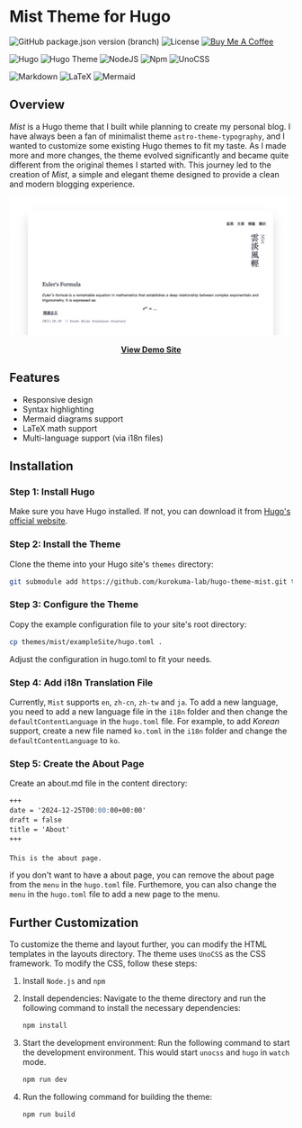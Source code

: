 # Mist Theme for Hugo

![GitHub package.json version (branch)](https://img.shields.io/github/package-json/v/kurokuma-lab/hugo-theme-mist/main)
![License](https://img.shields.io/github/license/kurokuma-lab/hugo-theme-mist)
<a href="https://www.buymeacoffee.com/kurokuma" target="_blank"><img src="https://img.shields.io/badge/-buy_me_a%C2%A0coffee-gray?logo=buy-me-a-coffee" alt="Buy Me A Coffee"></a>

![Hugo](https://img.shields.io/badge/Hugo-grey.svg?style=for-the-badge&logo=Hugo)
![Hugo Theme](https://img.shields.io/badge/Hugo%20Theme-grey?style=for-the-badge&logo=hugothemes&logoColor=white)
![NodeJS](https://img.shields.io/badge/node.js-grey?style=for-the-badge&logo=node.js&logoColor=white)
![Npm](https://img.shields.io/badge/NPM-grey?style=for-the-badge&logo=npm&logoColor=white)
![UnoCSS](https://img.shields.io/badge/UnoCSS-grey?style=for-the-badge&logo=unocss&logoColor=white)

![Markdown](https://img.shields.io/badge/Markdown-grey?style=for-the-badge&logo=markdown&logoColor=white)
![LaTeX](https://img.shields.io/badge/LaTeX-grey?style=for-the-badge&logo=latex&logoColor=white)
![Mermaid](https://img.shields.io/badge/Mermaid-grey?style=for-the-badge&logo=mermaid&logoColor=white)


## Overview

*Mist* is a Hugo theme that I built while planning to create my personal blog. I have always been a fan of minimalist theme ``astro-theme-typography``, and I wanted to customize some existing Hugo themes to fit my taste. As I made more and more changes, the theme evolved significantly and became quite different from the original themes I started with. This journey led to the creation of *Mist*, a simple and elegant theme designed to provide a clean and modern blogging experience.

![Mist Theme](assets/images/screenshot.png)

<div align="center"><a href="https://kurokuma-lab.github.io/hugo-theme-mist/" target="_blank"><strong>View Demo Site</strong></a></div>


## Features

- Responsive design
- Syntax highlighting
- Mermaid diagrams support
- LaTeX math support
- Multi-language support (via i18n files)

## Installation

### Step 1: Install Hugo

Make sure you have Hugo installed. If not, you can download it from [Hugo's official website](https://gohugo.io/getting-started/installing/).

### Step 2: Install the Theme

Clone the theme into your Hugo site's `themes` directory:

```bash
git submodule add https://github.com/kurokuma-lab/hugo-theme-mist.git themes/mist
```

### Step 3: Configure the Theme
Copy the example configuration file to your site's root directory:

```bash
cp themes/mist/exampleSite/hugo.toml .
```

Adjust the configuration in hugo.toml to fit your needs.

### Step 4: Add i18n Translation File
Currently, ``Mist`` supports ``en``, ``zh-cn``, ``zh-tw`` and ``ja``. To add a new language, you need to add a new language file in the ``i18n`` folder and then change the ``defaultContentLanguage`` in the ``hugo.toml`` file. For example, to add *Korean* support, create a new file named ``ko.toml`` in the ``i18n`` folder and change the ``defaultContentLanguage`` to ``ko``.

### Step 5: Create the About Page
Create an about.md file in the content directory:

```md
+++
date = '2024-12-25T00:00:00+00:00'
draft = false
title = 'About'
+++

This is the about page.
```

if you don't want to have a about page, you can remove the about page from the ``menu`` in the ``hugo.toml`` file. Furthemore, you can also change the ``menu`` in the ``hugo.toml`` file to add a new page to the menu.


## Further Customization
To customize the theme and layout further, you can modify the HTML templates in the layouts directory. The theme uses ``UnoCSS`` as the CSS framework. To modify the CSS, follow these steps:

1. Install ``Node.js`` and ``npm``

2. Install dependencies: Navigate to the theme directory and run the following command to install the necessary dependencies:
   ```bash
   npm install
   ```

3. Start the development environment: Run the following command to start the development environment. This would start ``unocss`` and ``hugo`` in ``watch`` mode.

   ```bash
   npm run dev
   ```

4. Run the following command for building the theme:
   ```bash
   npm run build
   ```